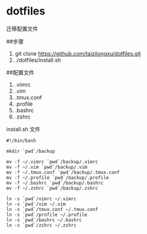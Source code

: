 dotfiles
========

迁移配置文件

##步骤

1. git clone https://github.com/taizilongxu/dotfiles.git
2. ./dotfiles/install.sh


##配置文件

1. .vimrc
2. .vim
3. .tmux.conf
4. .profile
5. .bashrc
6. .zshrc



install.sh 文件


```shell
#!/bin/bash

mkdir `pwd`/backup

mv -f ~/.vimrc `pwd`/backup/.vimrc
mv -f ~/.vim `pwd`/backup/.vim
mv -f ~/.tmux.conf `pwd`/backup/.tmux.conf
mv -f ~/.profile `pwd`/backup/.profile
mv -f ~/.bashrc `pwd`/backup/.bashrc
mv -f ~/.zshrc `pwd`/backup/.zshrc

ln -s `pwd`/vimrc ~/.vimrc
ln -s `pwd`/vim ~/.vim
ln -s `pwd`/tmux.conf ~/.tmux.conf
ln -s `pwd`/profile ~/.profile
ln -s `pwd`/bashrc ~/.bashrc
ln -s `pwd`/zshrc ~/.zshrc
```

